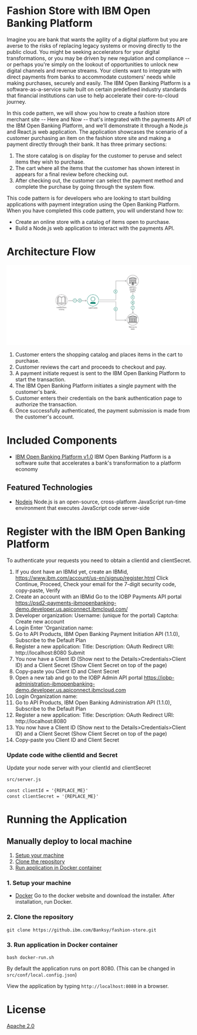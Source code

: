# Fashion Store with IBM Open Banking Platform
Imagine you are bank that wants the agility of a digital platform but you are averse to the risks of replacing legacy systems or moving directly to the public cloud. You might be seeking accelerators for your digital transformations, or you may be driven by new regulation and compliance -- or perhaps you're simply on the lookout of opportunities to unlock new digital channels and revenue streams. Your clients want to integrate with direct payments from banks to accommodate customers' needs while making purchases, securely and easily. The IBM Open Banking Platform is a software-as-a-service suite built on certain predefined industry standards that financial institutions can use to help accelerate their core-to-cloud journey.

In this code pattern, we will show you how to create a fashion store merchant site -- Here and Now -- that's integrated with the payments API of the IBM Open Banking Platform, and we'll demonstrate it through a Node.js and React.js web application. The application showcases the scenario of a customer purchasing an item on the fashion store site and making a payment directly through their bank. It has three primary sections:

1. The store catalog is on display for the customer to peruse and select items they wish to purchase.
1. The cart where all the items that the customer has shown interest in appears for a final review before checking out.
1. After checking out, the customer can select the payment method and complete the purchase by going through the system flow.

This code pattern is for developers who are looking to start building applications with payment integration using the Open Banking Platform. When you have completed this code pattern, you will understand how to:

* Create an online store with a catalog of items open to purchase.
* Build a Node.js web application to interact with the payments API.

# Architecture Flow
![Architecture Flow](docs/doc-images/arch-flow.png?raw=true)

1. Customer enters the shopping catalog and places items in the cart to purchase.
1. Customer reviews the cart and proceeds to checkout and pay.
1. A payment initiate request is sent to the IBM Open Banking Platform to start the transaction.
1. The IBM Open Banking Platform initiates a single payment with the customer's bank.
1. Customer enters their credentials on the bank authentication page to authorize the transaction.
1. Once successfully authenticated, the payment submission is made from the customer's account.

# Included Components
* [IBM Open Banking Platform v1.0](https://console.bluemix.net/docs/services/open-banking-platform/index.html#getting-started-with-ibm-open-banking-platform) IBM Open Banking Platform is a software suite that accelerates a bank's transformation to a platform economy

## Featured Technologies
* [Nodejs](https://www.python.org/) Node.js is an open-source, cross-platform JavaScript run-time environment that executes JavaScript code server-side

# Register with the IBM Open Banking Platform

To authenticate your requests you need to obtain a clientId and clientSecret. 

1. If you dont have an IBMid yet, create an IBMid, https://www.ibm.com/account/us-en/signup/register.html
Click Continue, Proceed, 
Check your email for the 7-digit security code, copy-paste, Verify
2. Create an account with an IBMid
Go to the IOBP Payments API portal https://psd2-payments-ibmopenbanking-demo.developer.us.apiconnect.ibmcloud.com/
3. Developer organization:
Username: (unique for the portal)
Captcha:
Create new account
4. Login
Enter 'Organization name: 
5. Go to API Products, IBM Open Banking Payment Initiation API (1.1.0), Subscribe to the Default Plan
6. Register a new application:
Title:
Description:
OAuth Redirect URI: http://localhost:8080
Submit
7. You now have a Client ID (Show next to the Details>Credentials>Client ID) and a Client Secret (Show Client Secret on top of the page)
8. Copy-paste you Client ID and Client Secret
9. Open a new tab and go to the IOBP Admin API portal https://iobp-administration-ibmopenbanking-demo.developer.us.apiconnect.ibmcloud.com
10. Login
Organization name: 
11. Go to API Products, IBM Open Banking Administration API (1.1.0), Subscribe to the Default Plan
12. Register a new application:
Title:
Description:
OAuth Redirect URI: http://localhost:8080
13. You now have a Client ID (Show next to the Details>Credentials>Client ID) and a Client Secret (Show Client Secret on top of the page)
14. Copy-paste you Client ID and Client Secret


### Update code withe clientId and Secret

Update your node server with your clientId and clientSecret

`src/server.js`

```
const clientId = '{REPLACE_ME}'
const clientSecret = '{REPLACE_ME}'
```

# Running the Application
## Manually deploy to local machine
1. [Setup your machine](#1-setup-your-machine)
2. [Clone the repository](#2-clone-the-repository)
3. [Run application in Docker container](#3-run-application-in-docker-container)

### 1. Setup your machine
- [Docker](https://www.docker.com/)
	Go to the docker website and download the installer. After installation, run Docker.

### 2. Clone the repository

```
git clone https://github.ibm.com/Banksy/fashion-store.git
```

### 3. Run application in Docker container

```
bash docker-run.sh
```
By default the application runs on port 8080. (This can be changed in `src/conf/local.config.json`)

View the application by typing `http://localhost:8080` in a browser.

# License
[Apache 2.0](LICENSE)
